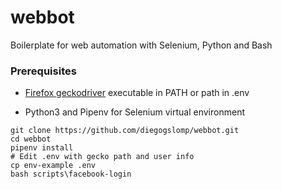# webbot

Boilerplate for web automation with Selenium, Python and Bash

### Prerequisites

- [Firefox geckodriver](https://github.com/mozilla/geckodriver/releases) executable in PATH or path in .env

- Python3 and Pipenv for Selenium virtual environment

```
git clone https://github.com/diegogslomp/webbot.git
cd webbot
pipenv install
# Edit .env with gecko path and user info
cp env-example .env
bash scripts\facebook-login
```
